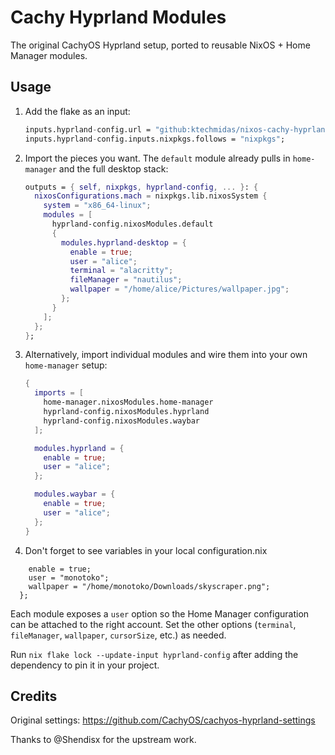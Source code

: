 # Cachy Hyprland Modules

The original CachyOS Hyprland setup, ported to reusable NixOS + Home Manager modules.

## Usage

1. Add the flake as an input:

   ```nix
   inputs.hyprland-config.url = "github:ktechmidas/nixos-cachy-hyprland";
   inputs.hyprland-config.inputs.nixpkgs.follows = "nixpkgs";
   ```

2. Import the pieces you want. The `default` module already pulls in `home-manager` and the full desktop stack:

   ```nix
   outputs = { self, nixpkgs, hyprland-config, ... }: {
     nixosConfigurations.mach = nixpkgs.lib.nixosSystem {
       system = "x86_64-linux";
       modules = [
         hyprland-config.nixosModules.default
         {
           modules.hyprland-desktop = {
             enable = true;
             user = "alice";
             terminal = "alacritty";
             fileManager = "nautilus";
             wallpaper = "/home/alice/Pictures/wallpaper.jpg";
           };
         }
       ];
     };
   };
   ```

3. Alternatively, import individual modules and wire them into your own `home-manager` setup:

   ```nix
   {
     imports = [
       home-manager.nixosModules.home-manager
       hyprland-config.nixosModules.hyprland
       hyprland-config.nixosModules.waybar
     ];

     modules.hyprland = {
       enable = true;
       user = "alice";
     };

     modules.waybar = {
       enable = true;
       user = "alice";
     };
   }
   ```

4. Don't forget to see variables in your local configuration.nix

```modules.hyprland-desktop = {
    enable = true;
    user = "monotoko";
    wallpaper = "/home/monotoko/Downloads/skyscraper.png";
  };
```

Each module exposes a `user` option so the Home Manager configuration can be attached to the right account. Set the other options (`terminal`, `fileManager`, `wallpaper`, `cursorSize`, etc.) as needed.

Run `nix flake lock --update-input hyprland-config` after adding the dependency to pin it in your project.

## Credits

Original settings: <https://github.com/CachyOS/cachyos-hyprland-settings>

Thanks to @Shendisx for the upstream work.
